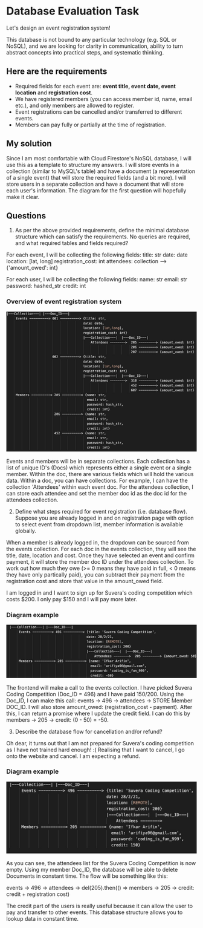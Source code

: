# Database Evaluation Task

Let's design an event registration system! 

This database is not bound to any particular technology (e.g. SQL or NoSQL), and we are looking for clarity in communication, ability to turn abstract concepts into practical steps, and systematic thinking.

## Here are the requirements
- Required fields for each event are: **event title, event date, event location** and **registration cost**. 
- We have registered members (you can access member id, name, email etc.), and only members are allowed to register.
- Event registrations can be cancelled and/or transferred to different events. 
- Members can pay fully or partially at the time of registration.

## My solution
Since I am most comfortable with Cloud Firestore's NoSQL database, I will use this as a template to structure my answers. I will store events in a collection (similar to MySQL's table) and have a document (a representation of a single event) that will store the required fields (and a bit more). I will store users in a separate collection and have a document that will store each user's information. The diagram for the first question will hopefully make it clear.

## Questions
1. As per the above provided requirements, define the minimal database structure which can satisfy the requirements. No queries are required, and what required tables and fields required?

For each event, I will be collecting the following fields:
title: str
date: date
location: [lat, long]
registration_cost: int
attendees: collection --> {'amount_owed': int}

For each user, I will be collecting the following fields:
name: str
email: str
password: hashed_str
credit: int

### Overview of event registration system
![event-registration-overview](db-image-1.jpg)

Events and members will be in separate collections. Each collection has a list of unique ID's (Docs) which represents either a single event or a single member. Within the doc, there are various fields which will hold the various data. Within a doc, you can have collections. For example, I can have the collection 'Attendees' within each event doc. For the attendees collection, I can store each attendee and set the member doc id as the doc id for the attendees collection.                                     
 
2. Define what steps required for event registration (i.e. database flow). Suppose you are already logged in and on registration page with option to select event from dropdown list, member information is available globally.

When a member is already logged in, the dropdown can be sourced from the events collection. For each doc in the events collection, they will see the title, date, location and cost. Once they have selected an event and confirm payment, it will store the member doc ID under the attendees collection. To work out how much they owe (>= 0 means they have paid in full, < 0 means they have only partically paid), you can subtract their payment from the registration cost and store that value in the amount_owed field.

I am logged in and I want to sign up for Suvera's coding competition which costs $200. I only pay $150 and I will pay more later.

### Diagram example
![event-registration](db-image-2.jpg)

The frontend will make a call to the events collection. I have picked Suvera Coding Competition (Doc_ID = 496) and I have paid 150/200. Using the Doc_ID, I can make this call: events -> 496 -> attendees -> STORE Member DOC_ID. I will also store amount_owed: (registration_cost - payment). After this, I can return a promise where I update the credit field. I can do this by members -> 205 -> credit: (0 - 50) = -50.
 
3. Describe the database flow for cancellation and/or refund?

Oh dear, it turns out that I am not prepared for Suvera's coding competition as I have not trained hard enough! :(
Realising that I want to cancel, I go onto the website and cancel. I am expecting a refund.

### Diagram example
![event-cancellation](db-image-3.jpg)

As you can see, the attendees list for the Suvera Coding Competition is now empty. Using my member Doc_ID, the database will be able to delete Documents in constant time. The flow will be something like this:

events -> 496 -> attendees -> del(205).then(() => members -> 205 -> credit: credit + registration cost)

The credit part of the users is really useful because it can allow the user to pay and transfer to other events. This database structure allows you to lookup data in constant time.
